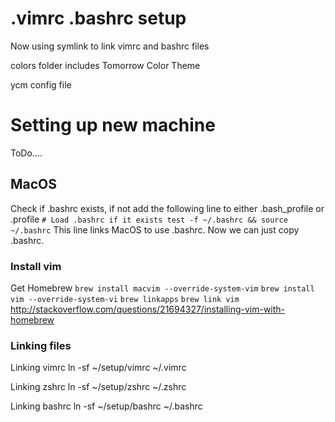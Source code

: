 # .vimrc .bashrc setup

Now using symlink to link vimrc and bashrc files

colors folder includes Tomorrow Color Theme

ycm config file

# Setting up new machine
ToDo....
## MacOS
Check if .bashrc exists, if not add the following line to either .bash_profile or .profile
`# Load .bashrc if it exists
test -f ~/.bashrc && source ~/.bashrc`
This line links MacOS to use .bashrc. Now we can just copy .bashrc.

### Install vim
Get Homebrew
`brew install macvim --override-system-vim`
`brew install vim --override-system-vi`
`brew linkapps`
`brew link vim`
http://stackoverflow.com/questions/21694327/installing-vim-with-homebrew

### Linking files
Linking vimrc
ln -sf ~/setup/vimrc ~/.vimrc

Linking zshrc
ln -sf ~/setup/zshrc ~/.zshrc

Linking bashrc
ln -sf ~/setup/bashrc ~/.bashrc
